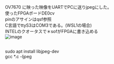 OV7670 に映った映像をUARTでPCに送りjpegにした。<br>
使ったFPGAボードDE0cv<br>
pinのアサインはqsf参照<br>
C言語でttyS3はCOM3である。(WSL1の場合)<br>
INTELのクオータスで＊sofがFPGAに書き込める<br>
![image](https://github.com/user-attachments/assets/7675e224-16c4-435f-83b7-8f232ae32beb)

<br>
sudo apt install  libjpeg-dev<br>
gcc *.c -ljpeg
